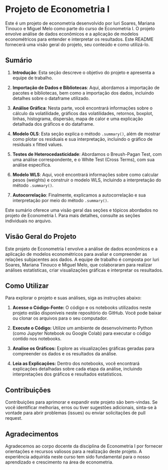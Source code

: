 # Projeto de Econometria I

Este é um projeto de econometria desenvolvido por Iuri Soares, Mariana Tinouco e Miguel Melo como parte do curso de Econometria I. O projeto envolve análise de dados econômicos e a aplicação de modelos econométricos para entender e interpretar os resultados. Este README fornecerá uma visão geral do projeto, seu conteúdo e como utilizá-lo.

## Sumário

1. **Introdução**: Esta seção descreve o objetivo do projeto e apresenta a equipe de trabalho.

2. **Importação de Dados e Bibliotecas**: Aqui, abordamos a importação de pacotes e bibliotecas, bem como a importação dos dados, incluindo detalhes sobre o dataframe utilizado.

3. **Análise Gráfica**: Nesta parte, você encontrará informações sobre o cálculo da volatilidade, gráficos das volatilidades, retornos, boxplot, linhas, histograma, dispersão, mapa de calor e uma explicação detalhada dos gráficos e do dataframe.

4. **Modelo OLS**: Esta seção explica o método `.summary()`, além de mostrar como plotar os residuais e sua interpretação, incluindo o gráfico de residuais x fitted values.

5. **Testes de Heterocedasticidade**: Abordamos o Breush-Pagan Test, com uma análise correspondente, e o White Test (Cross Terms), com sua análise específica.

6. **Modelo WLS**: Aqui, você encontrará informações sobre como calcular pesos (weights) e construir o modelo WLS, incluindo a interpretação do método `.summary()`.

7. **Autocorrelação**: Finalmente, explicamos a autocorrelação e sua interpretação por meio do método `.summary()`.

Este sumário oferece uma visão geral das seções e tópicos abordados no projeto de Econometria I. Para mais detalhes, consulte as seções individuais no arquivo.

## Visão Geral do Projeto

Este projeto de Econometria I envolve a análise de dados econômicos e a aplicação de modelos econométricos para avaliar e compreender as relações subjacentes aos dados. A equipe de trabalho é composta por Iuri Soares, Mariana Tinouco e Miguel Melo, que colaboraram para realizar análises estatísticas, criar visualizações gráficas e interpretar os resultados.

## Como Utilizar

Para explorar o projeto e suas análises, siga as instruções abaixo:

1. **Acesse o Código-Fonte:** O código e os notebooks utilizados neste projeto estão disponíveis neste repositório do GitHub. Você pode baixar ou clonar os arquivos para o seu computador.

2. **Execute o Código:** Utilize um ambiente de desenvolvimento Python (como Jupyter Notebook ou Google Colab) para executar o código contido nos notebooks.

3. **Analise os Gráficos:** Explore as visualizações gráficas geradas para compreender os dados e os resultados da análise.

4. **Leia as Explicações:** Dentro dos notebooks, você encontrará explicações detalhadas sobre cada etapa da análise, incluindo interpretações dos gráficos e resultados estatísticos.

## Contribuições

Contribuições para aprimorar e expandir este projeto são bem-vindas. Se você identificar melhorias, erros ou tiver sugestões adicionais, sinta-se à vontade para abrir problemas (issues) ou enviar solicitações de pull request.

## Agradecimentos

Agradecemos ao corpo docente da disciplina de Econometria I por fornecer orientações e recursos valiosos para a realização deste projeto. A experiência adquirida neste curso tem sido fundamental para o nosso aprendizado e crescimento na área de econometria.

